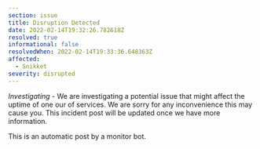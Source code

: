 ```yaml
---
section: issue
title: Disruption Detected
date: 2022-02-14T19:32:26.782618Z
resolved: true
informational: false
resolvedWhen: 2022-02-14T19:33:36.648363Z
affected:
  - Snikket
severity: disrupted
---
```

*Investigating* - We are investigating a potential issue that might affect the uptime of one our of services. We are sorry for any inconvenience this may cause you. This incident post will be updated once we have more information.

This is an automatic post by a monitor bot.
        